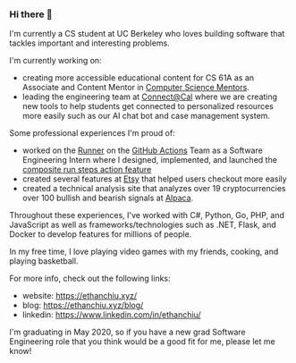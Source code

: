 ### Hi there 👋

I'm currently a CS student at UC Berkeley who loves building software that tackles important and interesting problems.

I'm currently working on:
- creating more accessible educational content for CS 61A as an Associate and Content Mentor in [Computer Science Mentors](https://csmentors.berkeley.edu/#/).
- leading the engineering team at [Connect@Cal](https://connected.berkeley.edu/) where we are creating new tools to help students get connected to personalized resources more easily such as our AI chat bot and case management system.

Some professional experiences I'm proud of:
- worked on the [Runner](https://github.com/actions/runner) on the [GitHub Actions](https://github.com/features/actions) Team as a Software Engineering Intern where I designed, implemented, and launched the [composite run steps action feature](https://github.blog/changelog/2020-08-07-github-actions-composite-run-steps/)
- created several features at [Etsy](https://www.etsy.com/) that helped users checkout more easily
- created a technical analysis site that analyzes over 19 cryptocurrencies over 100 bullish and bearish signals at [Alpaca](https://alpaca.markets/).

Throughout these experiences, I've worked with C#, Python, Go, PHP, and JavaScript as well as frameworks/technologies such as .NET, Flask, and Docker to develop features for millions of people. 

In my free time, I love playing video games with my friends, cooking, and playing basketball.

For more info, check out the following links:
- website: https://ethanchiu.xyz/
- blog: https://ethanchiu.xyz/blog/
- linkedin: https://www.linkedin.com/in/ethanchiu/

I'm graduating in May 2020, so if you have a new grad Software Engineering role that you think would be a good fit for me, please let me know!
